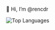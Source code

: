  👋 Hi, I’m @rencdr

 ![Top Languages](https://github-readme-stats.vercel.app/api/top-langs/?username=rencdr&layout=compact&theme=tokyonight)  

<!---
rencdr/rencdr is a ✨ special ✨ repository because its `README.md` (this file) appears on your GitHub profile.
You can click the Preview link to take a look at your changes.
--->

